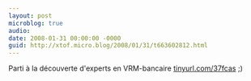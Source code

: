 ```yaml
---
layout: post
microblog: true
audio: 
date: 2008-01-31 00:00:00 -0000
guid: http://xtof.micro.blog/2008/01/31/t663602812.html
---
```

Parti à la découverte d'experts en VRM-bancaire  [tinyurl.com/37fcas](http://tinyurl.com/37fcas) ;)
